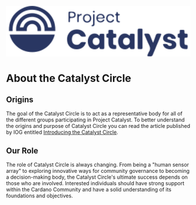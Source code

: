 <img src="assets/catalyst.svg" alt="Project Catalyst" width="512" />

# About the Catalyst Circle #

## Origins ##

The goal of the Catalyst Circle is to act as a representative body for all of the different groups
participating in Project Catalyst. To better understand the origins and purpose of Catalyst Circle you can read the
article published by IOG entitled 
[Introducing the Catalyst Circle](https://iohk.io/en/blog/posts/2021/07/08/introducing-the-catalyst-circle/).

## Our Role ##

The role of Catalyst Circle is always changing. From being a "human sensor array" to exploring innovative
ways for community governance to becoming a decision-making body, the Catalyst Circle's ultimate success
depends on those who are involved. Interested individuals should have strong support within the Cardano
Community and have a solid understanding of its foundations and objectives.
